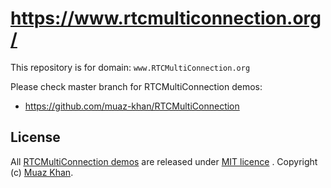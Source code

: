 # https://www.rtcmulticonnection.org/

This repository is for domain: `www.RTCMultiConnection.org`

Please check master branch for RTCMultiConnection demos:

* https://github.com/muaz-khan/RTCMultiConnection

## License

All [RTCMultiConnection demos](https://github.com/muaz-khan/RTCMultiConnection) are released under [MIT licence](https://www.webrtc-experiment.com/licence/) . Copyright (c) [Muaz Khan](https://plus.google.com/+MuazKhan).
